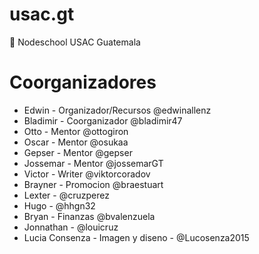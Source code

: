 usac.gt
=======

:school: Nodeschool USAC Guatemala

Coorganizadores
===============

-	Edwin - Organizador/Recursos @edwinallenz
-	Bladimir - Coorganizador @bladimir47
-	Otto - Mentor @ottogiron
-	Oscar - Mentor @osukaa
-	Gepser - Mentor @gepser
-	Jossemar - Mentor @jossemarGT
-	Victor - Writer @viktorcoradov
-	Brayner - Promocion @braestuart
-	Lexter - @cruzperez
-	Hugo - @hhgn32
-	Bryan - Finanzas @bvalenzuela
-	Jonnathan - @louicruz
-	Lucia Consenza - Imagen y diseno - @Lucosenza2015
